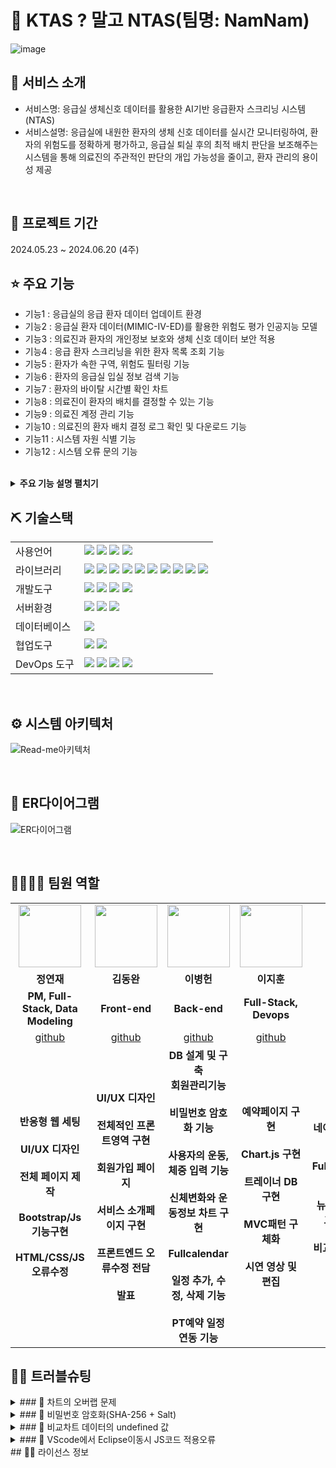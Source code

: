 # 📎 KTAS ? 말고 NTAS(팀명: NamNam)
![image](https://github.com/2024-SMHRD-KDT-BigData-23/EmergencyRoomDashboard/assets/155136709/b5da37de-60cb-4ba5-82e0-c1093569aaab)

## 👀 서비스 소개
* 서비스명: 응급실 생체신호 데이터를 활용한 AI기반 응급환자 스크리닝 시스템(NTAS)
* 서비스설명: 응급실에 내원한 환자의 생체 신호 데이터를 실시간 모니터링하여, 환자의 위험도를 정확하게 평가하고, 응급실 퇴실 후의 최적 배치 판단을 보조해주는 시스템을 통해 의료진의 주관적인 판단의 개입 가능성을 줄이고, 환자 관리의 용이성 제공
<br>


## 📅 프로젝트 기간
2024.05.23 ~ 2024.06.20 (4주)
<br>

## ⭐ 주요 기능
* 기능1 : 응급실의 응급 환자 데이터 업데이트 환경
* 기능2 : 응급실 환자 데이터(MIMIC-IV-ED)를 활용한 위험도 평가 인공지능 모델
* 기능3 : 의료진과 환자의 개인정보 보호와 생체 신호 데이터 보안 적용
* 기능4 : 응급 환자 스크리닝을 위한 환자 목록 조회 기능
* 기능5 : 환자가 속한 구역, 위험도 필터링 기능
* 기능6 : 환자의 응급실 입실 정보 검색 기능
* 기능7 : 환자의 바이탈 시간별 확인 차트
* 기능8 : 의료진이 환자의 배치를 결정할 수 있는 기능
* 기능9 : 의료진 계정 관리 기능
* 기능10 : 의료진의 환자 배치 결정 로그 확인 및 다운로드 기능
* 기능11 : 시스템 자원 식별 기능
* 기능12 : 시스템 오류 문의 기능
<br>

<details>
<summary><b>주요 기능 설명 펼치기</b></summary>
<div markdown="1">

* 기능1 : 반응형 웹![image](https://github.com/2024-SMHRD-KDT-BigData-23/FitNeeds/assets/155136709/97fa57ab-2eca-4958-9f1f-fe32d6919aba)
* 기능2 : 서비스 소개 페이지![image](https://github.com/2024-SMHRD-KDT-BigData-23/FitNeeds/assets/155136709/303d9ae0-d7c9-42e5-9e92-a3c5266d0466)
* 기능3 : 네이버 로그인 api![image](https://github.com/2024-SMHRD-KDT-BigData-23/FitNeeds/assets/155136709/0c279508-1241-4bcd-af27-2171720d8c2f)
* 기능4 : 사용자 ui/ux![image](https://github.com/2024-SMHRD-KDT-BigData-23/FitNeeds/assets/155136709/86b0cfa5-908d-4695-859a-7660039b5c3a)
* 기능5 : Chart.js를 활용한 다양한 차트 시각화![image](https://github.com/2024-SMHRD-KDT-BigData-23/FitNeeds/assets/155136709/ca4ae21d-8973-4e8c-b08e-84624b58d705)
![image](https://github.com/2024-SMHRD-KDT-BigData-23/FitNeeds/assets/155136709/6ae83fa0-41a3-422a-92e2-eb4b9f986fcd)
![image](https://github.com/2024-SMHRD-KDT-BigData-23/FitNeeds/assets/155136709/91733c07-bdd0-44cd-897f-053c975be8d9)
* 기능6 : 최신뉴스 및 블로그 크롤링![image](https://github.com/2024-SMHRD-KDT-BigData-23/FitNeeds/assets/155136709/d7a14b23-f542-4503-9c47-e54b6e6f6f13)
* 기능7 : 예약 서비스 및 Fullcalendar api![image](https://github.com/2024-SMHRD-KDT-BigData-23/FitNeeds/assets/155136709/8c11627a-59a1-4b5a-a424-50247fec82a3)

</div>
</details>

## ⛏ 기술스택
<table>
    <tr>
        <td>사용언어</td>
        <td>
            <img src="https://img.shields.io/badge/Spring%20Boot-6DB33F?style=for-the-badge&logo=Spring%20Boot&logoColor=white"/>
            <img src="https://img.shields.io/badge/HTML5-E34F26?style=for-the-badge&logo=HTML5&logoColor=white"/>
            <img src="https://img.shields.io/badge/CSS3-1572B6?style=for-the-badge&logo=CSS3&logoColor=white"/>
            <img src="https://img.shields.io/badge/JavaScript-F7DF1E?style=for-the-badge&logo=JavaScript&logoColor=white"/>
        </td>
    </tr>
    <tr>
        <td>라이브러리</td>
        <td>
            <img src="https://img.shields.io/badge/axios-5A29E4?style=for-the-badge&logo=axios&logoColor=white"/>
            <img src="https://img.shields.io/badge/BootStrap-7952B3?style=for-the-badge&logo=BootStrap&logoColor=white"/>
            <img src="https://img.shields.io/badge/Chart.js-F5788D?style=for-the-badge&logo=Chart.js&logoColor=white"/>
            <img src="https://img.shields.io/badge/JWT-000000?style=for-the-badge&logo=JSON%20web%20tokens&logoColor=white"/>
            <img src="https://img.shields.io/badge/Swagger-85EA2D?style=for-the-badge&logo=Swagger&logoColor=black"/>
            <img src="https://img.shields.io/badge/send%20email-4285F4?style=for-the-badge&logo=Gmail&logoColor=white"/>
            <img src="https://img.shields.io/badge/PDF-E34F26?style=for-the-badge&logo=Adobe%20Acrobat%20Reader&logoColor=white"/>
            <img src="https://img.shields.io/badge/DataFaker-FF8C00?style=for-the-badge&logo=datafaker&logoColor=white"/>
            <img src="https://img.shields.io/badge/Security-FF0000?style=for-the-badge&logo=Secure&logoColor=white"/>
            <img src="https://img.shields.io/badge/Lombok-FF4500?style=for-the-badge&logo=lombok&logoColor=white"/>
        </td>
    </tr>
    <tr>
        <td>개발도구</td>
        <td>
            <img src="https://img.shields.io/badge/IntelliJ-000000?style=for-the-badge&logo=IntelliJ%20IDEA&logoColor=white"/>
            <img src="https://img.shields.io/badge/VSCode-007ACC?style=for-the-badge&logo=VisualStudioCode&logoColor=white"/>
            <img src="https://img.shields.io/badge/Jupyter%20Notebook-F37626.svg?&style=for-the-badge&logo=Jupyter&logoColor=white"/>
            <img src="https://img.shields.io/badge/Gradle-02303A?style=for-the-badge&logo=Gradle&logoColor=white"/>
        </td>
    </tr>
    <tr>
        <td>서버환경</td>
        <td>
            <img src="https://img.shields.io/badge/Apache Tomcat-D22128?style=for-the-badge&logo=Apache Tomcat&logoColor=white"/>
            <img src="https://img.shields.io/badge/Flask-000000?style=for-the-badge&logo=Flask&logoColor=white"/> 
            <img src="https://img.shields.io/badge/Node.js-339933?style=for-the-badge&logo=Node.js&logoColor=white"/>
        </td>
    </tr>
    <tr>
        <td>데이터베이스</td>
        <td>
            <img src="https://img.shields.io/badge/mysql-4479A1?style=for-the-badge&logo=mysql&logoColor=white">
        </td>
    </tr>
    <tr>
        <td>협업도구</td>
        <td>
            <img src="https://img.shields.io/badge/Git-F05032?style=for-the-badge&logo=Git&logoColor=white"/>
            <img src="https://img.shields.io/badge/GitHub-181717?style=for-the-badge&logo=GitHub&logoColor=white"/>
        </td>
    </tr>
    <tr>
        <td>DevOps 도구</td>
        <td>
            <img src="https://img.shields.io/badge/Docker-2496ED?style=for-the-badge&logo=Docker&logoColor=white"/>
            <img src="https://img.shields.io/badge/Docker%20Hub-2496ED?style=for-the-badge&logo=Docker&logoColor=white"/>
            <img src="https://img.shields.io/badge/AWS-232F3E?style=for-the-badge&logo=Amazon%20AWS&logoColor=white"/>
            <img src="https://img.shields.io/badge/Jenkins-D24939?style=for-the-badge&logo=Jenkins&logoColor=white"/>
        </td>
    </tr>
</table>



<br>

## ⚙ 시스템 아키텍처
![Read-me아키텍처](https://github.com/2024-SMHRD-KDT-BigData-23/EmergencyRoomDashboard/assets/155136709/5ac9c5c9-bba1-4369-b0c7-a909b6fb1790)

<br>



## 📌 ER다이어그램
![ER다이어그램](https://github.com/2024-SMHRD-KDT-BigData-23/EmergencyRoomDashboard/assets/155136709/61862d77-f664-46bc-a7e1-2ccc207db17a)

<br>



## 👨‍👩‍👦‍👦 팀원 역할
<table>
  <tr>
    <td align="center"><img src="https://i.namu.wiki/i/GirsrnQUH-q5qbVv871h4zLg_H1X25k25qY-Vr5DcO6xV8MWdcENwySAA0M62Xyurjt3ezZUbPm7GoVYJRRXWGIAXpWJ0_zsEH0mxNsLH2S_GX54w9exBaOg6io06JjbYZRHQiPSyUwPoLzRFA5aeQ.webp" width="100" height="100"/></td>
    <td align="center"><img src="https://mb.ntdtv.kr/assets/uploads/2019/01/Screen-Shot-2019-01-08-at-4.31.55-PM-e1546932545978.png" width="100" height="100"/></td>
    <td align="center"><img src="https://github.com/2024-SMHRD-KDT-BigData-23/FitNeeds/assets/155136709/60cfda0f-23f4-4e5d-a953-12565033b91b" height="100"/></td>
    <td align="center"><img src="https://i.pinimg.com/236x/ed/bb/53/edbb53d4f6dd710431c1140551404af9.jpg" width="100" height="100"/></td>
  
  <tr>
    <td align="center"><strong>정연재</strong></td>
    <td align="center"><strong>김동완</strong></td>
    <td align="center"><strong>이병헌</strong></td>
    <td align="center"><strong>이지훈</strong></td>
  </tr>
  <tr>
    <td align="center"><b>PM, Full-Stack, Data Modeling</b></td>
    <td align="center"><b>Front-end</b></td>
    <td align="center"><b>Back-end</b></td>
    <td align="center"><b>Full-Stack, Devops</b></td>
  </tr>
  <tr>
    <td align="center"><a href="https://github.com/YeonjaeMan" target='_blank'>github</a></td>
    <td align="center"><a href="https://github.com/wandongk" target='_blank'>github</a></td>
    <td align="center"><a href="https://github.com/LBH1226" target='_blank'>github</a></td>
    <td align="center"><a href="https://github.com/dlwlgnsrhy" target='_blank'>github</a></td>
  </tr>
  <tr>
    <td align="center"><b>반응형 웹 세팅<br><br> UI/UX 디자인 <br><br> 전체 페이지 제작 <br><br> Bootstrap/Js 기능구현 <br><br> HTML/CSS/JS 오류수정 </td>
    <td align="center"><b>UI/UX 디자인 <br><br> 전체적인 프론트영역 구현 <br><br> 회원가입 페이지 <br><br> 서비스 소개페이지 구현 <br><br> 프론트엔드 오류수정 전담 <br><br> 발표</b></td>
    <td align="center"><b>DB 설계 및 구축<br>회원관리기능<br><br>비밀번호 암호화 기능<br><br>사용자의 운동, 체중 입력 기능<br><br>신체변화와 운동정보 차트 구현<br><br>Fullcalendar<br><br>일정 추가, 수정, 삭제 기능<br><br>PT예약 일정 연동 기능</b></td>
    <td align="center"><b>예약페이지 구현 <br><br> Chart.js 구현<br><br> 트레이너 DB 구현 <br><br> MVC패턴 구체화 <br><br> 시연 영상 및 편집 </b></td>
    <td align="center"><b>PM<br><br>네이버 로그인 api<br><br> Fullcalendar api <br><br> 뉴스 및 블로그서비스 <br><br> 비교페이지 디자인 <br><br>ppt제작 </b></td>
  </tr>
</table>



## 🤾‍♂️ 트러블슈팅


<details>
<summary>
### 🔨 차트의 오버랩 문제<br>
</summary>
- 문제<br>

  메인 페이지 접속시 오늘 날짜를 기준으로 7일전까지의 데이터를 가져와 시각화함.
  원하는 날짜로 바꾸어 차트의 값을 업데이트 할 경우 기존의 차트가 사라지지 않고 새로운 차트가 덧씌워지는 문제가 발생.

- 원인<br>

  new 연산자를 이용해 새로운 메모리로 할당됨에따라 canvas를 초기화하는게 아닌
  새로운 chart가 기존 차트에 덧씌우듯 표시되는 문제라 사료됨.
 
- 해결방안<br>

  update 메소드와 destroy 메소드 사용.
  update 메소드를 사용하였으나 console.log로 확인하였을때 값의 변경이 일어났지만 기존 차트는 유지됨.
  destory 메소드를 사용하여 기존의 차트 객체를 삭제하고 다시 설정해주는 방법으로 해결.
 
- 코드<br>
```
$("#date_check").on("click", function() {
		let start_date = $("#dateFrom").val();
		let end_date = $("#dateTo").val();
		
		// 기존 차트 데이터 삭제
		if(doughnutChart != undefined){
			doughnutChart.destroy();
		}
		if(lineChart != undefined){
			lineChart.destroy();
		}
		fetchStartExChart(start_date, end_date);
		fetchStartChChart(start_date, end_date);
	});
```
</details>

<details>
<summary>
### 🔨 비밀번호 암호화(SHA-256 + Salt)<br>
</summary>
- 문제<br>

  SHA-256은 단방향 알고리즘의 한 종류로, 해시 값을 이용한 암호화 방식.
  SHA-256을 사용하였을때 같은 비밀번호일 경우 같은 해시 값을 반환함을 확인.

- 원인<br>

  SHA-256은 입력 값에 해당하는 해시 값이 정해져 있음.
  레인보우 테이블을 이용해 해시 값을 통해 원본 문자열의 유추가 가능해짐.
  레인보우 테이블이란? => 해시 함수의 모든 입력값에 대한 결과값을 표로 정리한 것.
 
- 해결방안<br>

  무작위 숫자를 바이트 배열로 변환하여 이를 10진수 문자열로 변환한 Salt값을 추가로 생성.
  로그인 및 개인정보 수정 시 비밀번호의 확인을 위해 해당 Salt값을 알아야하기 때문에
  Member_id에 해당하는 Salt값을 저장하는 tb_salt 테이블을 생성 및 저장.
 
- 코드<br>
```
public class Encrypt {
	/**
	 * 무작위 문자열 Salt 생성
	 * 
	 * @return 생성된 Salt 문자열
	 */
	public static String getSalt() {
		// 1. SecureRandom 객체 생성
		SecureRandom sr = new SecureRandom();
		// 2. 무작위 바이트 배열 salt 생성 (길이: 20)
		byte[] salt = new byte[20];
		// 3. 무작위 바이트로 salt 배열 채우기
		sr.nextBytes(salt);
		// 4. 바이트 배열을 16진수 문자열로 변환하여 반환
		StringBuffer sb = new StringBuffer();
		for (byte b : salt) {
			sb.append(String.format("%02x", b));
		}
		return sb.toString();
	}
	/**
	 * 주어진 암호와 Salt를 이용하여 SHA-256 알고리즘을 적용한 결과를 반환
	 * 
	 * @param pwd  암호
	 * @param salt Salt 문자열
	 * @return 암호와 Salt를 이용하여 적용한 SHA-256 알고리즘 결과
	 */
	public static String getEncrypt(String pwd, String salt) {
		String result = "";
		try {
			// 1. SHA-256 알고리즘을 적용할 MessageDigest 객체 생성
			MessageDigest md = MessageDigest.getInstance("SHA-256");
			// 2. 암호와 Salt를 이용하여 MessageDigest 업데이트
			md.update((pwd + salt).getBytes());
			// 3. 업데이트된 내용으로 해시값 계산
			byte[] pwdSalt = md.digest();
			// 4. 해시값을 16진수 문자열로 변환하여 반환
			StringBuffer sb = new StringBuffer();
			for (byte b : pwdSalt) {
				sb.append(String.format("%02x", b));
			}
			result = sb.toString();
		} catch (NoSuchAlgorithmException e) {
			throw new RuntimeException(e);
		}
		return result;
	}
}
```
</details>

<details>
<summary>
### 🔨 비교차트 데이터의 undefined 값<br>
</summary>
- 문제<br>

  회원의 개인 데이터와 표준 데이터를 비교하기 위해 DB에 저장된 값을 ajax를 통해 불러오는 과정에서
  회원의 개인 데이터가 값을 가져오지만 undefined로 출력되는 문제가 발생.
  
- 원인<br>

  ajax를 통해서 가져온 회원의 개인 데이터가 success문 안에서만 값을 유지하기 때문에 발생하는 문제라 사료됨.
 
- 해결방안<br>

  처음 가져온 회원의 개인 데이터의 success안에서 표준 데이터를 가져오는 ajax문을 사용함으로써
  중첩ajax를 통해 회원의 개인 데이터와 표준 데이터의 값을 유지하면서 비교 차트를 화면에 시각화함. 
 
- 코드<br>
```
// 개인 및 표준 데이터 비교 차트 그리기
function fetchCompareChart() {
		// 개인 데이터 가져오기
		$.ajax({
			url: "MyData",
			type: 'POST',
			dataType: 'json',
			success: (res) => {
				mem_height = res.height;
				mem_weight = res.weight;
				mem_bmi = res.bmi;
				mem_muscle = res.muscle;
				mem_fat_per = res.fat_per;
				// success안에서만 값이 유지되기 때문에
				// 중첩 ajax를 이용하여 차트를 그림
				// 표준데이터 가져오기
				$.ajax({
					url: "StdData",
					type: 'POST',
					dataType: 'json',
					success: (res) => {
						std_height = res.height;
						std_weight = res.weight;
						std_bmi = res.bmi;
						std_muscle = res.muscle;
						std_fat_per = res.fat_per;
						// barChart와 radarChart 그리기
						drawCompareChart();
					},
					error: () => {
						console.log("실패");
					}
				});
			},
			error: () => {
			}
		});
	};
```
</details>

</details>

<details>
<summary>
### 🔨 VScode에서 Eclipse이동시 JS코드 적용오류<br>
</summary>
- 문제<br>

  VSCode에서 작업했던 내용들을 Eclipse로 이동시켜 jsp설정 후 로그인, 회원가입 부분 슬라이드 js가 작동안함.
  
- 원인<br>

  form태그로 전체 코드를 감싸 css와 js에 코드순서상 인식이 안되는것으로 파악 됨. 
 
- 해결방안<br>

  form태그로 전송할 코드 전체를 감싸지 않고, 코드 순서를 확인하여 js작동에 이상없는 부분에 적용함. 
 
- 기본코드<br>
```
	<form class="join-form" action="Join.do" method="post" onsubmit="showSuccessAlert()">
		<div class="carousel-item second" id="carousel-first">
			<img class="w-100" src="assets/images/join/carousel-bg.jpg"
				alt="Image">
			<div class="carousel-caption active">
				<div class="container">
					<div class="row justify-content-center">
						<div class="col-lg-7 pt-5">
							<h1 class="display-4 text-white mb-3 animated slideInDown">Sign
								up</h1>
							<p class="fs-5 text-white-50 mb-5 animated slideInDown">Fitneeds
								회원가입을 도와드릴게요 :)</p>
							<div>
								<div class="row g-3">
									<div class="col-12">
											<div class="form-floating">
												<input type="text" class="form-control bg-light border-0"
													id="mem_id" name="mem_id" placeholder="아이디를 입력해 주세요.">
												<label>아이디</label>
											</div>
									</div>

```

- 개선된 코드<br>
```
		<div class="carousel-item second" id="carousel-first">
			<img class="w-100" src="assets/images/join/carousel-bg.jpg"
				alt="Image">
			<div class="carousel-caption active">
				<div class="container">
					<div class="row justify-content-center">
						<div class="col-lg-7 pt-5">
							<h1 class="display-4 text-white mb-3 animated slideInDown">Sign up</h1>
							<p class="fs-5 text-white-50 mb-5 animated slideInDown">Fitneeds
								회원가입을 도와드릴게요 :)</p>
							<div>
								<div class="row g-3">
									<div class="col-12">
										<form class="join-form" action="Join.do" method="post" onsubmit="showSuccessAlert()">
											<div class="form-floating">
												<input type="text" class="form-control bg-light border-0"
													id="mem_id" name="mem_id" placeholder="아이디를 입력해 주세요.">
												<label>아이디</label>
											</div>
									</div>
									<div class="col-12">
										<div class="form-floating">
											<input type="text" class="form-control bg-light border-0"
												id="mem_pw" name="mem_pw" placeholder="Your Email">
											<label for="email">비밀번호</label>
										</div>
									</div>
```
</details>
## 🤾‍♂️ 라이선스 정보
